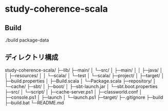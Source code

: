 study-coherence-scala
=====================

Build
-----

./build package-data


ディレクトリ構成
----------------
study-coherence-scala/
├─lib/
├─main/
│  └─src/
│      ├─main/
│      │  ├─java/
│      │  ├─resources/
│      │  └─scala/
│      └─test
│          └─scala/
├─project/
│  ├─target/
│  ├─build.properties
│  ├─Build.scala
│  └─Package.scala
├─repository/
│  └─cache/
├─sbt/
│  ├─boot/
│  ├─sbt-launch.jar
│  └─sbt.boot.properties
├─src/
│  └─script/
│      ├─cache-server.ps1
│      ├─classworld.conf
│      ├─console.ps1
│      ├─launch
│      └─launch.ps1
├─target/
├─.gitignore
├─build
├─build.bat
└─README.md


<!-- vim: set ft=markdown ts=4 sw=4 et: -->
